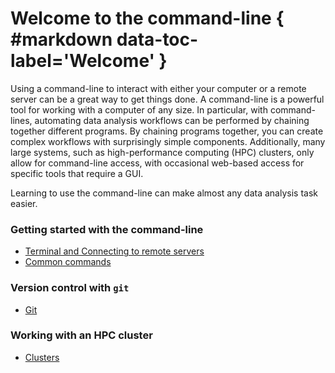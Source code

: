 <style>
.bs-sidebar{
  display: none;
  width: 0;
}
.col-md-3 {
width: 0;
}
.col-md-9 {
margin-left: auto;
margin-right: auto;
float:none;
}
</style>

# Welcome to the command-line { #markdown data-toc-label='Welcome' }

Using a command-line to interact with either your computer or a remote server can be a great way to get things done. A command-line is a powerful tool for working with a computer of any size. In particular, with command-lines, automating data analysis workflows can be performed by chaining together different programs. By chaining programs together, you can create complex workflows with surprisingly simple components.  Additionally, many large systems, such as high-performance computing (HPC) clusters, only allow for command-line access, with occasional web-based access for specific tools that require a GUI.

Learning to use the command-line can make almost any data analysis task easier.

### Getting started with the command-line

* [Terminal and Connecting to remote servers](cmd/terminal.md)
* [Common commands](cmd/common.md)

### Version control with `git`

* [Git](git/index.md)

### Working with an HPC cluster

* [Clusters](clusters/index.md)
